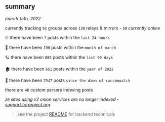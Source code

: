 
## summary
_march 15th, 2022_

currently tracking `92` groups across `130` relays & mirrors - _`50` currently online_

⏲ there have been `7` posts within the `last 24 hours`

🦈 there have been `106` posts within the `month of march`

🪐 there have been `885` posts within the `last 90 days`

🏚 there have been `661` posts within the `year of 2022`

🦕 there have been `2947` posts `since the dawn of ransomwatch`

there are `48` custom parsers indexing posts

_`20` sites using v2 onion services are no longer indexed - [support.torproject.org](https://support.torproject.org/onionservices/v2-deprecation/)_

> see the project [README](https://github.com/thetanz/ransomwatch#ransomwatch--) for backend technicals
